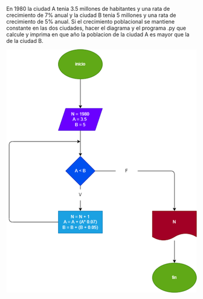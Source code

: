 En 1980 la ciudad A tenia 3.5 millones de habitantes y una rata de crecimiento de 7% anual y la ciudad B tenia 5 millones y una rata de crecimiento de 5% anual. Si el crecimiento poblacional se mantiene constante en las dos ciudades, hacer el diagrama y el programa .py que calcule y imprima en que año la poblacion de la ciudad A es mayor que la de la ciudad B.

![DIAGRAMA_DE_FLUJO](crecimiento_ciudad.png)